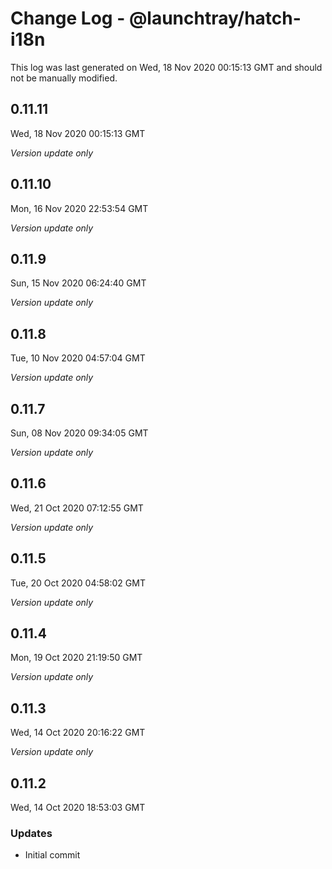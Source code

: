 # Change Log - @launchtray/hatch-i18n

This log was last generated on Wed, 18 Nov 2020 00:15:13 GMT and should not be manually modified.

## 0.11.11
Wed, 18 Nov 2020 00:15:13 GMT

*Version update only*

## 0.11.10
Mon, 16 Nov 2020 22:53:54 GMT

*Version update only*

## 0.11.9
Sun, 15 Nov 2020 06:24:40 GMT

*Version update only*

## 0.11.8
Tue, 10 Nov 2020 04:57:04 GMT

*Version update only*

## 0.11.7
Sun, 08 Nov 2020 09:34:05 GMT

*Version update only*

## 0.11.6
Wed, 21 Oct 2020 07:12:55 GMT

*Version update only*

## 0.11.5
Tue, 20 Oct 2020 04:58:02 GMT

*Version update only*

## 0.11.4
Mon, 19 Oct 2020 21:19:50 GMT

*Version update only*

## 0.11.3
Wed, 14 Oct 2020 20:16:22 GMT

*Version update only*

## 0.11.2
Wed, 14 Oct 2020 18:53:03 GMT

### Updates

- Initial commit

